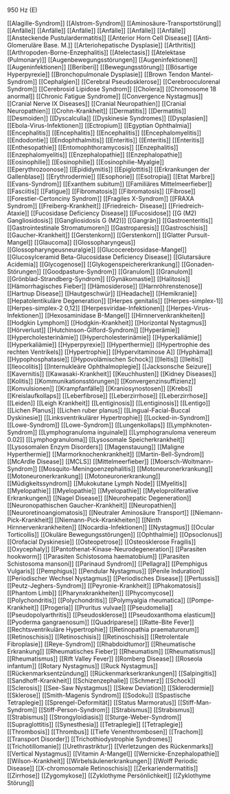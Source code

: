 950 Hz (E)

[[Alagille-Syndrom]]
[[Alstrom-Syndrom]]
[[Aminosäure-Transportstörung]]
[[Anfälle]]
[[Anfälle]]
[[Anfälle]]
[[Anfälle]]
[[Anfälle]]
[[Anfälle]]
[[Ansteckende Pustulardermatitis]]
[[Anterior Horn Cell Disease]]
[[Anti-Glomeruläre Base. M.]]
[[Arteriohepatische Dysplasie]]
[[Arthritis]]
[[Arthropoden-Borne-Enzephalitis]]
[[Atelectasis]]
[[Atelektase (Pulmonary)]]
[[Augenbewegungsstörungen]]
[[Augeninfektionen]]
[[Augeninfektionen]]
[[Beriberi]]
[[Bewegungsstörung]]
[[Bösartige Hyperpyrexie]]
[[Bronchopulmonale Dysplasie]]
[[Brown Tendon Mantel-Syndrom]]
[[Cephalgien]]
[[Cerebral Pseudosklerose]]
[[Cerebrooculorenal Syndrom]]
[[Cerebrosid Lipidose Syndrom]]
[[Cholera]]
[[Chromosome 18 anormal]]
[[Chronic Fatigue Syndrome]]
[[Convergence Nystagmus]]
[[Cranial Nerve IX Diseases]]
[[Cranial Neuropathien]]
[[Cranial Neuropathien]]
[[Crohn-Krankheit]]
[[Dermatitis]]
[[Dermatitis]]
[[Desmoiden]]
[[Dyscalculia]]
[[Dyskinesie Syndromes]]
[[Dysplasien]]
[[Ebola-Virus-Infektionen]]
[[Ectropium]]
[[Egyptian Ophthalmia]]
[[Encephalitis]]
[[Encephalitis]]
[[Encephalitis]]
[[Encephalomyelitis]]
[[Endodontie]]
[[Endophthalmitis]]
[[Enteritis]]
[[Enteritis]]
[[Enteritis]]
[[Enthesopathie]]
[[Entomophthoramycosis]]
[[Enzephalitis]]
[[Enzephalomyelitis]]
[[Enzephalopathie]]
[[Enzephalopathie]]
[[Eosinophilie]]
[[Eosinophilie]]
[[Eosinophilie-Myalgie]]
[[Eperythrozoonose]]
[[Epididymitis]]
[[Epiglottitis]]
[[Erkrankungen der Gallenblase]]
[[Erythrodermie]]
[[Esophorie]]
[[Esotropia]]
[[Etat Marbre]]
[[Evans-Syndrom]]
[[Exanthem subitum]]
[[Familiäres Mittelmeerfieber]]
[[Fasciitis]]
[[Fatigue]]
[[Fibromatosis]]
[[Fibromatosis]]
[[Fibrose]]
[[Forestier-Certonciny Syndrom]]
[[Fragiles X-Syndrom]]
[[FRAXA Syndrom]]
[[Freiberg-Krankheit]]
[[Friedreich- Disease]]
[[Friedreich-Ataxie]]
[[Fucosidase Deficiency Disease]]
[[Fucosidose]]
[[G (M2) Gangliosidosis]]
[[Gangliosidosis G (M2)]]
[[Gangrän]]
[[Gastroenteritis]]
[[Gastrointestinale Stromatumoren]]
[[Gastroparesis]]
[[Gastroschisis]]
[[Gaucher-Krankheit]]
[[Gerstenkorn]]
[[Gerstenkorn]]
[[Glatter Pursuit-Mangel]]
[[Glaucoma]]
[[Glossopharyngeus]]
[[Glossopharyngeusneuralgie]]
[[Glucocerebrosidase-Mangel]]
[[Glucosylceramid Beta-Glucosidase Deficiency Disease]]
[[Glutarsäure Acidemia]]
[[Glycogenose]]
[[Glykogenspeichererkrankung]]
[[Gonaden-Störungen]]
[[Goodpasture-Syndrom]]
[[Granulom]]
[[Granulom]]
[[Grönblad-Strandberg-Syndrom]]
[[Gynäkomastie]]
[[Halitosis]]
[[Hämorrhagisches Fieber]]
[[Hämosiderose]]
[[Harnröhrenstenose]]
[[Hartnup Disease]]
[[Hautgeschwür]]
[[Headache]]
[[Hemikranie]]
[[Hepatolentikuläre Degeneration]]
[[Herpes genitalis]]
[[Herpes-simplex-1]]
[[Herpes-simplex-2 0,12]]
[[Herpesviridae-Infektionen]]
[[Herpes-Virus-Infektionen]]
[[Hexosaminidase B-Mangel]]
[[Hirnnervenkrankheiten]]
[[Hodgkin Lymphom]]
[[Hodgkin-Krankheit]]
[[Horizontal Nystagmus]]
[[Hörverlust]]
[[Hutchinson-Gilford-Syndrom]]
[[Hyperämie]]
[[Hypercholesterinämie]]
[[Hypercholesterinämie]]
[[Hyperkaliämie]]
[[Hyperkaliämie]]
[[Hyperpyrexie]]
[[Hyperthermie]]
[[Hypertrophie des rechten Ventrikels]]
[[Hypertrophie]]
[[Hypervitaminose A]]
[[Hyphäma]]
[[Hypophosphatasie]]
[[Hypovolämischen Schock]]
[[Ileitis]]
[[Ileitis]]
[[Ileocolitis]]
[[Internukleäre Ophthalmoplegie]]
[[Jacksonsche Seizure]]
[[Kavernitis]]
[[Kawasaki-Krankheit]]
[[Keuchhusten]]
[[Kidney Diseases]]
[[Kolitis]]
[[Kommunikationsstörungen]]
[[Konvergenzinsuffizienz]]
[[Konvulsionen]]
[[Krampfanfälle]]
[[Kraniosynostosen]]
[[Krebs]]
[[Kreislaufkollaps]]
[[Leberfibrose]]
[[Leberzirrhose]]
[[Leberzirrhose]]
[[Leiden]]
[[Leigh Krankheit]]
[[Lentiginosis]]
[[Lentiginosis]]
[[Lentigo]]
[[Lichen Planus]]
[[Lichen ruber planus]]
[[Lingual-Facial-Buccal Dyskinesie]]
[[Linksventrikulärer Hypertrophie]]
[[Locked-in-Syndrom]]
[[Lowe-Syndrom]]
[[Lowe-Syndrom]]
[[Lungenkollaps]]
[[Lymphknoten-Syndrom]]
[[Lymphogranuloma inguinale]]
[[Lymphogranuloma venereum 0.02]]
[[Lymphogranuloma]]
[[Lysosomale Speicherkrankheit]]
[[Lysosomalen Enzym Disorders]]
[[Magenstauung]]
[[Maligne Hyperthermie]]
[[Marmorknochenkrankheit]]
[[Martin-Bell-Syndrom]]
[[McArdle Disease]]
[[MCLS]]
[[Mittelmeerfieber]]
[[Moersch-Woltmann-Syndrom]]
[[Mosquito-Meningoenzephalitis]]
[[Motoneuronerkrankung]]
[[Motoneuronerkrankung]]
[[Motoneuronerkrankung]]
[[Müdigkeitssyndrom]]
[[Mukokutane Lymph Node]]
[[Myelitis]]
[[Myelopathie]]
[[Myelopathie]]
[[Myelopathie]]
[[Myeloproliferative Erkrankungen]]
[[Nagel Disease]]
[[Neurohepatic Degeneration]]
[[Neuronopathischen Gaucher-Krankheit]]
[[Neuropathien]]
[[Neuroretinoangiomatosis]]
[[Neutraler Aminosäure Transport]]
[[Niemann-Pick-Krankheit]]
[[Niemann-Pick-Krankheiten]]
[[Ninth Hirnnervenkrankheiten]]
[[Nocardia-Infektionen]]
[[Nystagmus]]
[[Ocular Torticollis]]
[[Okuläre Bewegungsstörungen]]
[[Ophthalmie]]
[[Opsoclonus]]
[[Orofacial Dyskinesie]]
[[Osteopetrose]]
[[Osteosklerose Fragilis]]
[[Oxycephaly]]
[[Pantothenat-Kinase-Neurodegeneration]]
[[Parasiten hookworm]]
[[Parasiten Schistosoma haematobium]]
[[Parasiten Schistosoma mansoni]]
[[Parinaud Syndrom]]
[[Pellagra]]
[[Pemphigus Vulgaris]]
[[Pemphigus]]
[[Pendular Nystagmus]]
[[Penile Induration]]
[[Periodischer Wechsel Nystagmus]]
[[Periodisches Disease]]
[[Pertussis]]
[[Peutz-Jeghers-Syndrom]]
[[Peyronie-Krankheit]]
[[Phakomatosis]]
[[Phantom Limb]]
[[Pharynxkrankheiten]]
[[Phycomycose]]
[[Polychondritis]]
[[Polychondritis]]
[[Polymyalgia rheumatica]]
[[Pompe-Krankheit]]
[[Progeria]]
[[Pruritus vulvae]]
[[Pseudomelia]]
[[Pseudopolyarthritis]]
[[Pseudosklerose]]
[[Pseudoxanthoma elasticum]]
[[Pyoderma gangraenosum]]
[[Quadriparese]]
[[Ratte-Bite Fever]]
[[Rechtsventrikuläre Hypertrophie]]
[[Retinopathia praematurorum]]
[[Retinoschisis]]
[[Retinoschisis]]
[[Retinoschisis]]
[[Retrolentale Fibroplasie]]
[[Reye-Syndrom]]
[[Rhabdoidtumor]]
[[Rheumatische Erkrankung]]
[[Rheumatisches Fieber]]
[[Rheumatism]]
[[Rheumatismus]]
[[Rheumatismus]]
[[Rift Valley Fever]]
[[Romberg Disease]]
[[Roseola infantum]]
[[Rotary Nystagmus]]
[[Ruck Nystagmus]]
[[Rückenmarksentzündung]]
[[Rückenmarkserkrankungen]]
[[Salpingitis]]
[[Sandhoff-Krankheit]]
[[Schizenzephalie]]
[[Schmerz]]
[[Schock]]
[[Sclerosis]]
[[See-Saw Nystagmus]]
[[Skew Deviation]]
[[Sklerodermie]]
[[Sklerose]]
[[Smith-Magenis Syndrom]]
[[Sodoku]]
[[Spastische Tetraplegie]]
[[Sprengel-Deformität]]
[[Status Marmoratus]]
[[Stiff-Man-Syndrom]]
[[Stiff-Person-Syndrom]]
[[Strabismus]]
[[Strabismus]]
[[Strabismus]]
[[Strongyloidiasis]]
[[Sturge-Weber-Syndrom]]
[[Supraglottitis]]
[[Synesthesia]]
[[Tetraplegie]]
[[Tetraplegie]]
[[Thrombosis]]
[[Thrombus]]
[[Tiefe Venenthrombosen]]
[[Trachom]]
[[Transport Disorder]]
[[Trichothiodystrophie Syndromes]]
[[Trichotillomanie]]
[[Urethrastriktur]]
[[Verletzungen des Rückenmarks]]
[[Vertical Nystagmus]]
[[Vitamin A-Mangel]]
[[Wernicke-Enzephalopathie]]
[[Wilson-Krankheit]]
[[Wirbelsäulenerkrankungen]]
[[Wolff Periodic Disease]]
[[X-chromosomale Retinoschisis]]
[[Zerkariendermatitis]]
[[Zirrhose]]
[[Zygomykose]]
[[Zyklothyme Persönlichkeit]]
[[Zyklothyme Störung]]